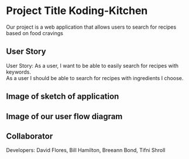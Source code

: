 # Project Title Koding-Kitchen
Our project is a web application that allows users to search for 
recipes based on food cravings
## User Story
User Story: As a user, I want to be able to easily search for recipes with keywords.   
            As a user I should be able to search for recipes with ingredients I choose.
## Image of sketch of application

## Image of our user flow diagram


## Collaborator
Developers: David Flores, Bill Hamilton, Breeann Bond, Tifni Shroll

